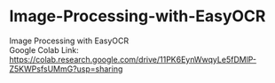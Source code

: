 # Image-Processing-with-EasyOCR
Image Processing with EasyOCR  
Google Colab Link: https://colab.research.google.com/drive/11PK6EynWwqyLe5fDMlP-Z5KWPsfsUMmG?usp=sharing
